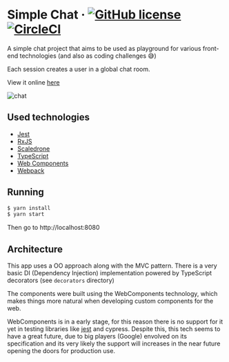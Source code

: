 # Simple Chat &middot; [![GitHub license](https://img.shields.io/badge/license-MIT-blue.svg)](https://github.com/juliosampaio/simple-chat/blob/master/LICENSE) [![CircleCI](https://circleci.com/gh/juliosampaio/simple-chat/tree/master.svg?style=svg)](https://circleci.com/gh/juliosampaio/simple-chat/tree/master)

A simple chat project that aims to be used as playground for various front-end technologies (and also as coding challenges 😅)

Each session creates a user in a global chat room.

View it online [here](http://rick-and-morty-chat.surge.sh/)

![chat](./chat.gif)

## Used technologies

- [Jest](https://jestjs.io/)
- [RxJS](https://rxjs-dev.firebaseapp.com/)
- [Scaledrone](https://www.scaledrone.com/docs)
- [TypeScript](https://www.typescriptlang.org/)
- [Web Components](https://developer.mozilla.org/en-US/docs/Web/Web_Components)
- [Webpack](https://webpack.js.org/)

## Running

```sh
$ yarn install
$ yarn start
```

Then go to http://localhost:8080

## Architecture

This app uses a OO approach along with the MVC pattern. There is a very basic DI (Dependency Injection) implementation powered by TypeScript decorators (see `decorators` directory)

The components were built using the WebComponents technology, which makes things more natural when developing custom components for the web.

WebComponents is in a early stage, for this reason there is no support for it yet in testing libraries like [jest](https://github.com/jsdom/jsdom/issues/1030) and cypress. Despite this, this tech seems to have a great future, due to big players (Google) envolved on its specification and its very likely the support will increases in the near future opening the doors for production use.
